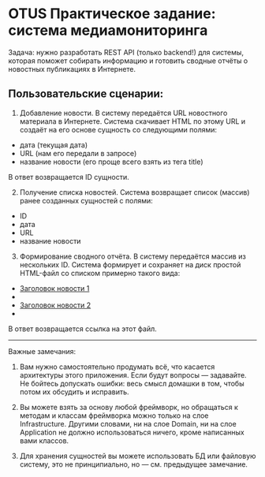 # OTUS Практическое задание: система медиамониторинга

Задача: нужно разработать REST API (только backend!) для системы, которая поможет собирать информацию и готовить сводные отчёты о новостных публикациях в Интернете.

## Пользовательские сценарии:

1) Добавление новости. В систему передаётся URL новостного материала в Интернете. Система скачивает HTML по этому URL и создаёт на его основе сущность со следующими полями:

- дата (текущая дата)
- URL (нам его передали в запросе)
- название новости (его проще всего взять из тега title)

В ответ возвращается ID сущности.

2) Получение списка новостей. Система возвращает список (массив) ранее созданных сущностей с полями:

- ID
- дата
- URL
- название новости

3) Формирование сводного отчёта. В систему передаётся массив из нескольких ID. Система формирует и сохраняет на диск простой HTML-файл со списком примерно такого вида:

<ul>
  <li><a href="...">Заголовок новости 1</a><li>
  <li><a href="...">Заголовок новости 2</a><li>
</ul>

В ответ возвращается ссылка на этот файл.

---

Важные замечания:

1) Вам нужно самостоятельно продумать всё, что касается архитектуры этого приложения. Если будут вопросы — задавайте. Не бойтесь допускать ошибки: весь смысл домашки в том, чтобы потом их обсудить и исправить.

2) Вы можете взять за основу любой фреймворк, но обращаться к методам и классам фреймворка можно только на слое Infrastructure. Другими словами, ни на слое Domain, ни на слое Application не должно использоваться ничего, кроме написанных вами классов.

3) Для хранения сущностей вы можете использовать БД или файловую систему, это не принципиально, но — см. предыдущее замечание.